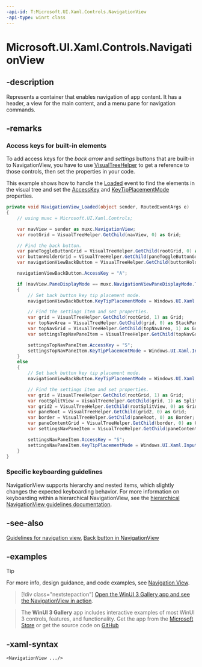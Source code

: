 ```yaml
---
-api-id: T:Microsoft.UI.Xaml.Controls.NavigationView
-api-type: winrt class
---
```

<!-- Class syntax.
public class NavigationView : ContentControl, ContentControl
-->

# Microsoft.UI.Xaml.Controls.NavigationView

## -description

Represents a container that enables navigation of app content. It has a header, a view for the main content, and a menu pane for navigation commands.

## -remarks

### Access keys for built-in elements

To add access keys for the _back arrow_ and _settings_ buttons that are built-in to NavigationView, you have to use [VisualTreeHelper](/uwp/api/windows.ui.xaml.media.visualtreehelper) to get a reference to those controls, then set the properties in your code.

This example shows how to handle the [Loaded](/uwp/api/windows.ui.xaml.frameworkelement.loaded) event to find the elements in the visual tree and set the [AccessKey](/uwp/api/windows.ui.xaml.uielement.accesskey) and [KeyTipPlacementMode](/uwp/api/windows.ui.xaml.uielement.keytipplacementmode) properties.

```csharp
private void NavigationView_Loaded(object sender, RoutedEventArgs e)
{
    // using muxc = Microsoft.UI.Xaml.Controls;

    var navView = sender as muxc.NavigationView;
    var rootGrid = VisualTreeHelper.GetChild(navView, 0) as Grid;

    // Find the back button.
    var paneToggleButtonGrid = VisualTreeHelper.GetChild(rootGrid, 0) as Grid;
    var buttonHolderGrid = VisualTreeHelper.GetChild(paneToggleButtonGrid, 1) as Grid;
    var navigationViewBackButton = VisualTreeHelper.GetChild(buttonHolderGrid, 0) as Button;

    navigationViewBackButton.AccessKey = "A";

    if (navView.PaneDisplayMode == muxc.NavigationViewPaneDisplayMode.Top)
    {
        // Set back button key tip placement mode.
        navigationViewBackButton.KeyTipPlacementMode = Windows.UI.Xaml.Input.KeyTipPlacementMode.Bottom;

        // Find the settings item and set properties.
        var grid = VisualTreeHelper.GetChild(rootGrid, 1) as Grid;
        var topNavArea = VisualTreeHelper.GetChild(grid, 0) as StackPanel;
        var topNavGrid = VisualTreeHelper.GetChild(topNavArea, 1) as Grid;
        var settingsTopNavPaneItem = VisualTreeHelper.GetChild(topNavGrid, 8) as muxc.NavigationViewItem;

        settingsTopNavPaneItem.AccessKey = "S";
        settingsTopNavPaneItem.KeyTipPlacementMode = Windows.UI.Xaml.Input.KeyTipPlacementMode.Bottom;
    }
    else
    {
        // Set back button key tip placement mode.
        navigationViewBackButton.KeyTipPlacementMode = Windows.UI.Xaml.Input.KeyTipPlacementMode.Right;

        // Find the settings item and set properties.
        var grid = VisualTreeHelper.GetChild(rootGrid, 1) as Grid;
        var rootSplitView = VisualTreeHelper.GetChild(grid, 1) as SplitView;
        var grid2 = VisualTreeHelper.GetChild(rootSplitView, 0) as Grid;
        var paneRoot = VisualTreeHelper.GetChild(grid2, 0) as Grid;
        var border = VisualTreeHelper.GetChild(paneRoot, 0) as Border;
        var paneContentGrid = VisualTreeHelper.GetChild(border, 0) as Grid;
        var settingsNavPaneItem = VisualTreeHelper.GetChild(paneContentGrid, 6) as muxc.NavigationViewItem;

        settingsNavPaneItem.AccessKey = "S";
        settingsNavPaneItem.KeyTipPlacementMode = Windows.UI.Xaml.Input.KeyTipPlacementMode.Right;
    }
}
```
### Specific keyboarding guidelines
NavigationView supports hierarchy and nested items, which slightly changes the expected keyboarding behavior. For more information on keyboarding within a hierarchical NavigationView, see the [hierarchical NavigationView guidelines documentation](/windows/uwp/design/controls-and-patterns/navigationview#hierarchical-navigation).
## -see-also

[Guidelines for navigation view](/windows/uwp/controls-and-patterns/navigationview), [Back button in NavigationView](/windows/apps/design/basics/navigation-history-and-backwards-navigation)

## -examples

> [!TIP]
> For more info, design guidance, and code examples, see [Navigation View](/windows/apps/design/controls/navigationview).

> [!div class="nextstepaction"]
> [Open the WinUI 3 Gallery app and see the NavigationView in action](winui3gallery:/item/NavigationView).

> The **WinUI 3 Gallery** app includes interactive examples of most WinUI 3 controls, features, and functionality. Get the app from the [Microsoft Store](https://www.microsoft.com/store/productId/9P3JFPWWDZRC) or get the source code on [GitHub](https://github.com/microsoft/WinUI-Gallery)

## -xaml-syntax

```xaml
<NavigationView .../>
```


